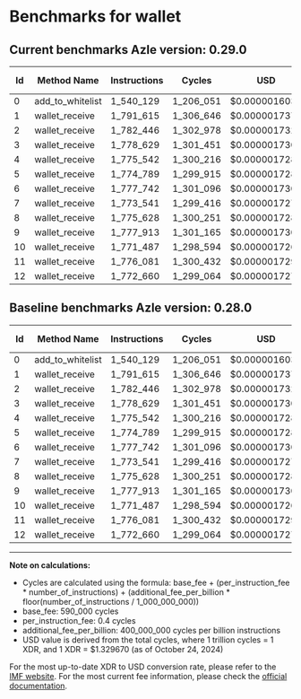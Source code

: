 # Benchmarks for wallet

## Current benchmarks Azle version: 0.29.0

| Id  | Method Name      | Instructions | Cycles    | USD           | USD/Million Calls | Change                     |
| --- | ---------------- | ------------ | --------- | ------------- | ----------------- | -------------------------- |
| 0   | add_to_whitelist | 1_540_129    | 1_206_051 | $0.0000016036 | $1.60             | <font color="red">0</font> |
| 1   | wallet_receive   | 1_791_615    | 1_306_646 | $0.0000017374 | $1.73             | <font color="red">0</font> |
| 2   | wallet_receive   | 1_782_446    | 1_302_978 | $0.0000017325 | $1.73             | <font color="red">0</font> |
| 3   | wallet_receive   | 1_778_629    | 1_301_451 | $0.0000017305 | $1.73             | <font color="red">0</font> |
| 4   | wallet_receive   | 1_775_542    | 1_300_216 | $0.0000017289 | $1.72             | <font color="red">0</font> |
| 5   | wallet_receive   | 1_774_789    | 1_299_915 | $0.0000017285 | $1.72             | <font color="red">0</font> |
| 6   | wallet_receive   | 1_777_742    | 1_301_096 | $0.0000017300 | $1.73             | <font color="red">0</font> |
| 7   | wallet_receive   | 1_773_541    | 1_299_416 | $0.0000017278 | $1.72             | <font color="red">0</font> |
| 8   | wallet_receive   | 1_775_628    | 1_300_251 | $0.0000017289 | $1.72             | <font color="red">0</font> |
| 9   | wallet_receive   | 1_777_913    | 1_301_165 | $0.0000017301 | $1.73             | <font color="red">0</font> |
| 10  | wallet_receive   | 1_771_487    | 1_298_594 | $0.0000017267 | $1.72             | <font color="red">0</font> |
| 11  | wallet_receive   | 1_776_081    | 1_300_432 | $0.0000017291 | $1.72             | <font color="red">0</font> |
| 12  | wallet_receive   | 1_772_660    | 1_299_064 | $0.0000017273 | $1.72             | <font color="red">0</font> |

## Baseline benchmarks Azle version: 0.28.0

| Id  | Method Name      | Instructions | Cycles    | USD           | USD/Million Calls |
| --- | ---------------- | ------------ | --------- | ------------- | ----------------- |
| 0   | add_to_whitelist | 1_540_129    | 1_206_051 | $0.0000016036 | $1.60             |
| 1   | wallet_receive   | 1_791_615    | 1_306_646 | $0.0000017374 | $1.73             |
| 2   | wallet_receive   | 1_782_446    | 1_302_978 | $0.0000017325 | $1.73             |
| 3   | wallet_receive   | 1_778_629    | 1_301_451 | $0.0000017305 | $1.73             |
| 4   | wallet_receive   | 1_775_542    | 1_300_216 | $0.0000017289 | $1.72             |
| 5   | wallet_receive   | 1_774_789    | 1_299_915 | $0.0000017285 | $1.72             |
| 6   | wallet_receive   | 1_777_742    | 1_301_096 | $0.0000017300 | $1.73             |
| 7   | wallet_receive   | 1_773_541    | 1_299_416 | $0.0000017278 | $1.72             |
| 8   | wallet_receive   | 1_775_628    | 1_300_251 | $0.0000017289 | $1.72             |
| 9   | wallet_receive   | 1_777_913    | 1_301_165 | $0.0000017301 | $1.73             |
| 10  | wallet_receive   | 1_771_487    | 1_298_594 | $0.0000017267 | $1.72             |
| 11  | wallet_receive   | 1_776_081    | 1_300_432 | $0.0000017291 | $1.72             |
| 12  | wallet_receive   | 1_772_660    | 1_299_064 | $0.0000017273 | $1.72             |

---

**Note on calculations:**

- Cycles are calculated using the formula: base_fee + (per_instruction_fee \* number_of_instructions) + (additional_fee_per_billion \* floor(number_of_instructions / 1_000_000_000))
- base_fee: 590_000 cycles
- per_instruction_fee: 0.4 cycles
- additional_fee_per_billion: 400_000_000 cycles per billion instructions
- USD value is derived from the total cycles, where 1 trillion cycles = 1 XDR, and 1 XDR = $1.329670 (as of October 24, 2024)

For the most up-to-date XDR to USD conversion rate, please refer to the [IMF website](https://www.imf.org/external/np/fin/data/rms_sdrv.aspx).
For the most current fee information, please check the [official documentation](https://internetcomputer.org/docs/current/developer-docs/gas-cost#execution).
